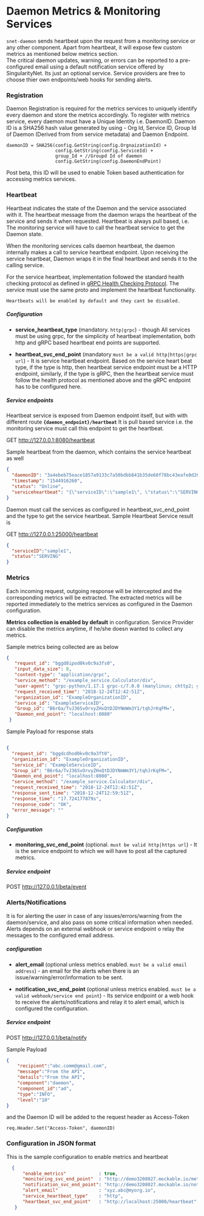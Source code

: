 # Daemon Metrics & Monitoring Services

```snet-daemon``` sends heartbeat upon the request from a monitoring service or any other component.
Apart from heartbeat, it will expose few custom metrics as mentioned below metrics section.
<br/>
The critical daemon updates, warning, or errors can be reported to a pre-configured email using a default 
notification service offered by SingularityNet. Its just an optional service. Service providers are free to choose thier own endpoints/web hooks for sending alerts.

### Registration
Daemon Registration is required for the metrics services to uniquely identify every daemon and store the 
metrics accordingly. To register with metrics service, every daemon must have a Unique Identity i.e. DaemonID.
Daemon ID is a SHA256 hash value generated by using - Org Id, Service ID, Group Id of Daemon (Derived from from service metadata) and Daemon Endpoint.

```
daemonID = SHA256(config.GetString(config.OrgnaizationId) + 
                  config.GetString(config.ServiceId) + 
                  group_Id + //Groupd Id of daemon
                  config.GetString(config.DaemonEndPoint)
```
Post beta, this ID will be used to enable Token based authentication for accessing metrics services.

### Heartbeat
Heartbeat indicates the state of the Daemon and the service associated with it. The heartbeat message from the daemon 
wraps the heartbeat of the service and sends it when requested. Heartbeat is always pull based, i.e. The monitoring service 
will have to call the heartbeat service to get the Daemon state. <br/>

When the monitoring services calls daemon heartbeat, the daemon internally makes a call to service heartbeat endpoint.
Upon receiving the service heartbeat, Daemon wraps it in the final heartbeat and sends it to the calling service.

For the service heartbeat, implementation followed the standard health checking protocol as defined in [gRPC Health Checking Protocol](https://github.com/grpc/grpc/blob/master/doc/health-checking.md).
The service must use the same proto and implement the heartbeat functionality. 

```
Heartbeats will be enabled by default and they cant be disabled.
```

##### Configuration  
   * **service_heartbeat_type** (mandatory. ```http|grpc```) - though All services must be using grpc, for the 
   simplicity of heartbeat implementation, both http and gRPC based heartbeat end points are supported. 
   
   * **heartbeat_svc_end_point** (mandatory ```must be a valid http|https|grpc url```) - It is service heartbeat endpoint. 
   Based on the service heart beat type, if the type is http, then heartbeat service endpoint must be a HTTP endpoint, 
   similarly, if the type is gRPC, then the heartbeat service must follow the health protocol as mentioned above and the 
   gRPC endpoint has to be configured here.

##### Service endpoints 

Heartbeat service is exposed from Daemon endpoint itself, but with with different route <b>```{daemon_endpoint}/heartbeat```</b>
It is pull based service i.e. the monitoring service must call this endpoint to get the heartbeat.

GET http://127.0.0.1:8080/heartbeat

Sample heartbeat from the daemon, which contains the service heartbeat as well
```json
{
  "daemonID": "3a4ebeb75eace1857a9133c7a50bdbb841b35de60f78bc43eafe0d204e523dfe",
  "timestamp": "1544916260",
  "status": "Online",
  "serviceheartbeat": "{\"serviceID\":\"sample1\", \"status\":\"SERVING\"}"
}
```


Daemon must call the services as configured in heartbeat_svc_end_point and the type to get the service heartbeat. 
Sample Heartbeat Service result is

GET http://127.0.0.1:25000/heartbeat
```json
{
  "serviceID":"sample1", 
  "status":"SERVING"
}
```

### Metrics  
Each incoming request, outgoing response will be intercepted and the corresponding metrics will be extracted.
The extracted metrics will be reported immediately to the metrics services as configured in the Daemon configuration.
<br/>

<b>Metrics collection is enabled by default</b> in configuration. Service Provider can disable the metrics anytime, if he/she doesn wanted to collect any metrics.
<br/>

Sample metrics being collected are as below

```json
{
   "request_id": "bggd8ipod0kv0c9a3fs0",
   "input_data_size": 8,
   "content-type": "application/grpc",
   "service_method": "/example_service.Calculator/div",
   "user-agent": "grpc-python/1.17.1 grpc-c/7.0.0 (manylinux; chttp2; gizmo)",
   "request_received_time": "2018-12-24T12:42:51Z",
   "organization_id": "ExampleOrganizationID",
   "service_id": "ExampleServiceID",
   "Group_id": "B6r6a/TvJ36SvOrvyZHxQtDJDYNmWm3Y1/tqhJrKqFM=",
   "Daemon_end_point": "localhost:8080"
 }
```

Sample Payload for response stats
```json

{
  "request_id": "bggdcdhod0kv0c9a3ft0",
  "organization_id": "ExampleOrganizationID",
  "service_id": "ExampleServiceID",
  "Group_id": "B6r6a/TvJ36SvOrvyZHxQtDJDYNmWm3Y1/tqhJrKqFM=",
  "Daemon_end_point": "localhost:8080",
  "service_method": "/example_service.Calculator/div",
  "request_received_time": "2018-12-24T12:42:51Z",
  "response_sent_time": "2018-12-24T12:59:51Z",
  "response_time": "17.724177879s",
  "response_code": "OK",
  "error_message": ""
}

```
   

##### Configuration
 * **monitoring_svc_end_point** (optional. ```must be valid http|https url```) - It is the service endpoint to which we will have to 
 post all the captured metrics.

##### Service endpoint
POST http://127.0.0.1/beta/event



### Alerts/Notifications
It is for alerting the user in case of any issues/errors/warning from the daemon/service, and also pass on some
critical information when needed. Alerts depends on an external webhook or service endpoint o relay the messages to
the configured email address. 

##### configuration  
   * **alert_email** (optional unless metrics enabled. ```must be a valid email address```) - an email for the 
   alerts when there is an issue/warning/error/information to be sent. 
   
   * **notification_svc_end_point** (optional unless metrics enabled. ```must be a valid webhook/service end point```) - 
   Its service endpoint or a web hook to receive the alerts/notifications and relay it to alert email, which is configured
   the configuration.
   
##### Service endpoint
POST http://127.0.0.1/beta/notify

Sample Payload
```json
{
    "recipient":"abc.comm@gmail.com",
    "message":"From the API",
    "details":"From the API",
    "component":"daemon",
    "component_id":"ad",
    "type":"INFO",
    "level":"10"
}
```
and the Daemon ID will be added to the request header as Access-Token
```gotemplate
req.Header.Set("Access-Token", daemonID)
```
    
### Configuration in JSON format
This is the sample configuration to enable metrics and heartbeat
```json
  {
      "enable_metrics"            : true,
      "monitoring_svc_end_point"  : "http://demo3208027.mockable.io/metrics",
      "notification_svc_end_point": "http://demo3208027.mockable.io/notify",
      "alert_email"               : "xyz.abc@myorg.io",
      "service_heartbeat_type"    : "http",
      "heartbeat_svc_end_point"   : "http://localhost:25000/heartbeat"  
   }
```
